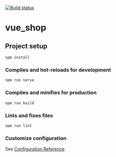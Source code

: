 [![Build status](https://dev.azure.com/Sheng31/AzureCICD/_apis/build/status/shengshengsheng31.vue_shop)](https://dev.azure.com/Sheng31/AzureCICD/_apis/build/status/11)
# vue_shop

## Project setup
```
npm install
```

### Compiles and hot-reloads for development
```
npm run serve
```

### Compiles and minifies for production
```
npm run build
```

### Lints and fixes files
```
npm run lint
```

### Customize configuration
See [Configuration Reference](https://cli.vuejs.org/config/).


